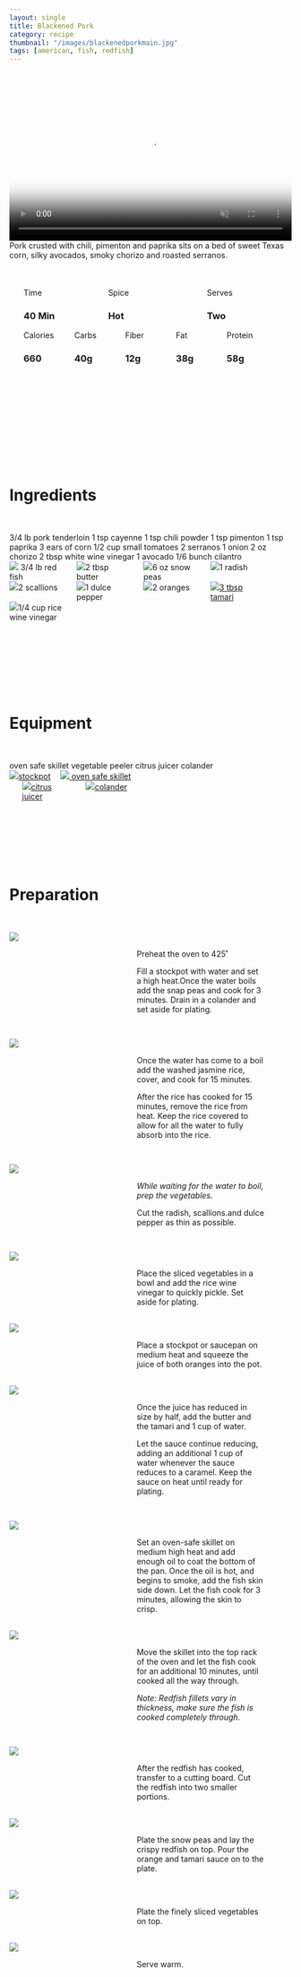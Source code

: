 ```yaml
---
layout: single
title: Blackened Pork
category: recipe
thumbnail: "/images/blackenedporkmain.jpg"
tags: [american, fish, redfish]
---
```

<div id="spacer"></div>

<div id="backgroundvideo">
  <video width="100%" autoplay loop muted class="banner__video" poster="/images/blackenedporkmain.jpg">
  <source src="/images/blackenedpork.mp4" type="video/mp4"></video>
</div>

<div id="recipedescription">
Pork crusted with chili, pimenton and paprika sits on a bed of sweet Texas corn, silky avocados, smoky chorizo and roasted serranos.
<div id="spacer"></div>

<div id= "recipedetails">
<div id= "time"> Time </div>
<div id= "spice"> Spice </div>
<div id= "serves"> Serves </div>
</div>

<div id= "recipedetails">
<div id= "time"><h3> 40 Min</h3> </div>
<div id= "spice"><h3> Hot</h3> </div>
<div id= "serves"><h3> Two </h3> </div>
</div>

<div id="spacer"></div>

<div id= "nutrition">
<div id="calories"> Calories </div>
<div id="carbs"> Carbs </div>
<div id="fiber"> Fiber </div>
<div id="fat"> Fat </div>
<div id="protein"> Protein </div>
</div>

<div id= "nutrition">
<div id="calories"><h3> 660 </h3> </div>
<div id="carbs"><h3> 40g</h3> </div>
<div id="fiber"><h3> 12g</h3> </div>
<div id="fat"><h3> 38g</h3> </div>
<div id="protein"><h3> 58g</h3> </div>
</div>

<div id= "ingredienthdr">
<h1>Ingredients</h1>
</div>
3/4 lb pork tenderloin
1 tsp cayenne
1 tsp chili powder
1 tsp pimenton
1 tsp paprika
3 ears of corn
1/2 cup small tomatoes
2 serranos
1 onion
2 oz chorizo
2 tbsp white wine vinegar
1 avocado
1/6 bunch cilantro  


<div id="ingredients">
<div id="ingredientone"><img src="/images/redfish.jpeg"/> 3/4 lb red fish </div>
<div id="ingredienttwo"><img src="/images/butter.jpeg"/>2 tbsp butter</div>
<div id="ingredientthree"><img src="/images/snowpeas.jpeg"/>6 oz snow peas</div>
<div id="ingredientfour"><img src="/images/radish.jpeg"/>1 radish</div>
</div>

<div id="ingredients">
<div id="ingredientone"><img src="/images/2scallions.jpeg"/>2 scallions</div>
<div id="ingredienttwo"><img src="/images/dulce.jpeg"/>1 dulce pepper</div>
<div id="ingredientthree"><img src="/images/orange.jpeg"/>2 oranges</div>
<div id="ingredientfour"><a href=""><img src="/images/tamari.jpeg"/>3 tbsp tamari</a></div>
</div>

<div id="ingredients">
<div id="ingredientone"><img src="/images/ricewinevin.jpeg"/>1/4 cup rice wine vinegar</div>

<div id= "equipmenthdr">
<h1>Equipment</h1>
</div>
oven safe skillet
vegetable peeler
citrus juicer
colander

<div id="equipment">
<div id="equipmentone"><a href="https://www.amazon.com/Creuset-Signature-Round-French-Truffle/dp/B0076NOFSC/ref=as_li_ss_tl?s=kitchen&rps=1&ie=UTF8&qid=1481598867&sr=1-38&keywords=le+creuset&refinements=p_85:2470955011&th=1&linkCode=ll1&tag=cilalime09-20&linkId=9987204213f6c7ac4d1e12889972e623"><img src="/images/stockpot.jpeg"/>stockpot</a></div>
<div id="equipmentwo"><a href=""><img src="/images/skillet.jpeg"/> oven safe skillet</a></div>
<div id="equipmentthree"><a href="https://www.amazon.com/Chefn-FreshForce-Citrus-Juicer-Lemon/dp/B002XOB0P0/ref=as_li_ss_tl?s=kitchen&ie=UTF8&qid=1482038971&sr=1-2-spons&keywords=citrus+juicer&psc=1&linkCode=ll1&tag=cilalime09-20&linkId=fead6ab94c6288d353210420231dcb8a"><img src="/images/citrusjuicer.jpeg"/>citrus juicer </a></div>
<div id="equipmentfour"><a href="https://www.amazon.com/Bellemain-Micro-perforated-Stainless-5-quart-Colander-Dishwasher/dp/B00O97D0DO/ref=as_li_ss_tl?s=kitchen&rps=1&ie=UTF8&qid=1481916015&sr=1-4&keywords=colander&refinements=p_85:2470955011&linkCode=ll1&tag=cilalime09-20&linkId=926d38b26a0d016b9b6c627a7b507715"><img src="/images/colander.jpeg"/>colander</a></div>
</div>

<div id="preparation">
<h1>Preparation</h1>
</div>

<div id="instruction">
<div id="image"><img src="/images/orangeredfish1.jpeg"/> </div>
<div id="step">Preheat the oven to 425˚

<p>Fill a stockpot with water and set a high heat.Once the water boils add the snap peas and cook for 3 minutes. Drain in a colander and set aside for plating.</p></div>
</div>

<div id="instruction">
<div id="image"><img src="/images/orangeredfish2.jpeg"/> </div>
<div id="step">Once the water has come to a boil add the washed jasmine rice, cover, and cook for 15 minutes.
<p>After the rice has cooked for 15 minutes, remove the rice from heat. Keep the rice covered to allow for all the water to fully absorb into the rice.</p></div>
</div>

<div id="instruction">
<div id="image"><img src="/images/orangeredfish3.jpeg"/> </div>
<div id="step"><i>While waiting for the water to boil, prep the vegetables.</i> 
<p>Cut the radish, scallions.and dulce pepper as thin as possible.<p></div>
</div>

<div id="instruction">
<div id="image"><img src="/images/orangeredfish4.jpeg"/> </div>
<div id="step">Place the sliced vegetables in a bowl and add the rice wine vinegar to quickly pickle. Set aside for plating.</div>
</div>

<div id="instruction">
<div id="image"><img src="/images/orangeredfish5.jpeg"/> </div>
<div id="step">Place a stockpot or saucepan on medium heat and squeeze the juice of both oranges into the pot.</div>
</div>

<div id="instruction">
<div id="image"><img src="/images/orangeredfish6.jpeg"/> </div>
<div id="step">Once the juice has reduced in size by half, add the butter and the tamari and 1 cup of water. 
<p>Let the sauce continue reducing, adding an additional 1 cup of water whenever the sauce reduces to a caramel. Keep the sauce on heat until ready for plating.</p></div>
</div>

<div id="instruction">
<div id="image"><img src="/images/orangeredfish7.jpeg"/> </div>
<div id="step">Set an oven-safe skillet on medium high heat and add enough oil to coat the bottom of the pan. Once the oil is hot, and begins to smoke, add the fish skin side down. Let the fish cook for 3 minutes, allowing the skin to crisp.</div>
</div>

<div id="instruction">
<div id="image"><img src="/images/orangeredfish8.jpeg"/> </div>
<div id="step">Move the skillet into the top rack of the oven and let the fish cook for an additional 10 minutes, until cooked all the way through.
<p><i>Note: Redfish fillets vary in thickness, make sure the fish is cooked completely through.</i></p></div>
</div>

<div id="instruction">
<div id="image"><img src="/images/orangeredfish9.jpeg"/> </div>
<div id="step">After the redfish has cooked, transfer to a cutting board. Cut the redfish into two smaller portions.</div>
</div>

<div id="instruction">
<div id="image"><img src="/images/orangeredfish10.jpeg"/> </div>
<div id="step">Plate the snow peas and lay the crispy redfish on top. Pour the orange and tamari sauce on to the plate.</div>
</div>

<div id="instruction">
<div id="image"><img src="/images/orangeredfish11.jpeg"/> </div>
<div id="step">Plate the finely sliced vegetables on top.</div>
</div>


<div id="instruction">
<div id="image"><img src="/images/cottagepie9.jpeg"/> </div>
<div id="step"> Serve warm. </div>
</div>

<style>
#backgroundvideo {
  width: 100%;
}
  
#banner__video {
    }

#overlay {
 }

#recipedetails { width: 100%; display:inline-block; float: left;}
#time { width: 30%; float: left; margin-left: 5%}
#spice { width: 30%; float: left;}
#serves { width 30%; float: left; margin-left: 5%;}
.clear {clear:both;}

#spacer {padding-top:50px;}

#nutrition { width: 100%; display:inline-block;}
#calories { width: 18%; float: left; margin-left: 5%;}
#carbs { width: 18%; float: left; margin-left: 0%;}
#fiber { width: 18%; float: left; margin-left: 0%;}
#fat { width: 18%; float: left; margin-left: 0%;}
#protein { width: 18%; float: left; margin-right:5%;}
.clear {clear:both;}

#ingredienthdr { margin-top:200px; margin-bottom: 50px; font-family: $serif;}

#ingredients { width: 95%; display:inline-block;}
#ingredientone { width: 20%; float:left;}
#ingredienttwo { width: 20%; float:left; margin-left: 5%;}
#ingredientthree { width:20%; float:left; margin-left: 5%;}
#ingredientfour { width:20%; float:left; margin-left: 5%;}
.clear {clear:both;}

#equipmenthdr { margin-top:200px; margin-bottom:50px; font-family: $serif;}

#equipment { width: 95%; display:inline-block;}
#equipmentone { width: 20%; float:left;}
#equipmenttwo { width: 20%; float:left; margin-left: 5%;}
#equipmentthree { width:20%; float:left; margin-left: 5%;}
#equipmentfour { width:20%; float:left; margin-left: 5%;}
.clear {clear:both;}

#preparation { margin-top: 150px; margin-bottom: 50px; font-family: $serif;}

#instruction { width:95%; display:inline-block;}
#image { width: 40%; float:left;}
#step { width: 50%; float:right; margin-top: 30px; margin-bottom: 30px;}
.clear {clear:both;}
</style>
